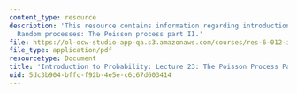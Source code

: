 ```yaml
---
content_type: resource
description: 'This resource contains information regarding introduction to probability:
  Random processes: The Poisson process part II.'
file: https://ol-ocw-studio-app-qa.s3.amazonaws.com/courses/res-6-012-introduction-to-probability-spring-2018/5dc3b904bffcf92b4e5ec6c67d603414_MITRES_6_012S18_L23.pdf
file_type: application/pdf
resourcetype: Document
title: 'Introduction to Probability: Lecture 23: The Poisson Process Part II'
uid: 5dc3b904-bffc-f92b-4e5e-c6c67d603414
---
```

